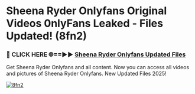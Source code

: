 # Sheena Ryder Onlyfans Original Videos 0nlyFans Leaked - Files Updated! (8fn2)

<h3>🔴 CLICK HERE 🌐==►► <a href="https://tinyurl.com/2jnfzry5" rel="nofollow">Sheena Ryder Onlyfans Updated Files</a></h3>

Get Sheena Ryder Onlyfans and all content. Now you can access all videos and pictures of Sheena Ryder Onlyfans. New Updated Files 2025!

[![8fn2](https://i.imgur.com/GyGTBgg.gif)](https://tinyurl.com/2jnfzry5)
